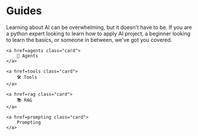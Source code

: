# Guides

Learning about AI can be overwhelming, but it doesn't have to be. If you are a python expert looking to learn how to
apply AI project, a beginner looking to learn the basics, or someone in between, we've got you covered.

<div class="card-row">

    <a href=agents class="card">
        🤖 Agents
    </a>

    <a href=tools class="card">
        🛠️ Tools
    </a>

    <a href=rag class="card">
        📚 RAG
    </a>

    <a href=prompting class="card">
        Prompting
    </a>    




</div>




